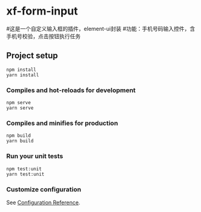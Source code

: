# xf-form-input
#这是一个自定义输入框的插件，element-ui封装
#功能：手机号码输入控件，含手机号校验，点击按钮执行任务
## Project setup
```
npm install
yarn install
```

### Compiles and hot-reloads for development
```
npm serve
yarn serve
```

### Compiles and minifies for production
```
npm build
yarn build
```

### Run your unit tests
```
npm test:unit
yarn test:unit
```

### Customize configuration
See [Configuration Reference](https://cli.vuejs.org/config/).
